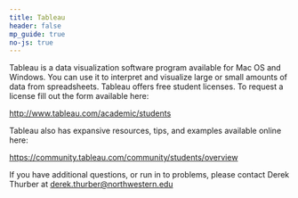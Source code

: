 ```yaml
---
title: Tableau
header: false
mp_guide: true
no-js: true
---
```



Tableau is a data visualization software program available for Mac OS and Windows. You can use it to interpret and visualize large or small amounts of data from spreadsheets. Tableau offers free student licenses. To request a license fill out the form available here:

<a href="http://www.tableau.com/academic/students" target="_blank">http://www.tableau.com/academic/students</a>

Tableau also has expansive resources, tips, and examples available online here:

<a href="https://community.tableau.com/community/students/overview" target="_blank">https://community.tableau.com/community/students/overview</a>

If you have additional questions, or run in to problems, please contact Derek Thurber at [derek.thurber@northwestern.edu](javascript:void(location.href='mailto:'+String.fromCharCode(100,101,114,101,107,46,116,104,117,114,98,101,114,64,110,111,114,116,104,119,101,115,116,101,114,110,46,101,100,117)))